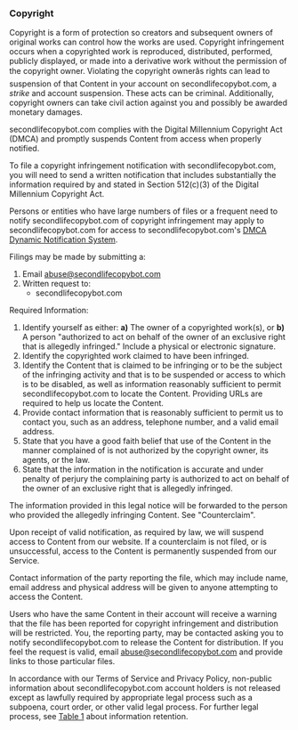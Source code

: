 ### Copyright

Copyright is a form of protection so creators and subsequent owners of original works can control how the works are used. Copyright infringement occurs when a copyrighted work is reproduced, distributed, performed, publicly displayed, or made into a derivative work without the permission of the copyright owner. Violating the copyright ownerâs rights can lead to suspension of that Content in your account on secondlifecopybot.com, a _strike_ and account suspension. These acts can be criminal. Additionally, copyright owners can take civil action against you and possibly be awarded monetary damages.

secondlifecopybot.com complies with the Digital Millennium Copyright Act (DMCA) and promptly suspends Content from access when properly notified.

To file a copyright infringement notification with secondlifecopybot.com, you will need to send a written notification that includes substantially the information required by and stated in Section 512(c)(3) of the Digital Millennium Copyright Act.

Persons or entities who have large numbers of files or a frequent need to notify secondlifecopybot.com of copyright infringement may apply to secondlifecopybot.com for access to secondlifecopybot.com's [DMCA Dynamic Notification System](https://secondlifecopybot.com/policy_violation/application.php).

Filings may be made by submitting a:

1. Email [abuse@secondlifecopybot.com](ailtomay:abuse@secondlifecopybot.com)
2. Written request to:
    * secondlifecopybot.com

Required Information:

1. Identify yourself as either: **a)** The owner of a copyrighted work(s), or **b)** A person "authorized to act on behalf of the owner of an exclusive right that is allegedly infringed." Include a physical or electronic signature.
2. Identify the copyrighted work claimed to have been infringed.
3. Identify the Content that is claimed to be infringing or to be the subject of the infringing activity and that is to be suspended or access to which is to be disabled, as well as information reasonably sufficient to permit secondlifecopybot.com to locate the Content. Providing URLs are required to help us locate the Content.
4. Provide contact information that is reasonably sufficient to permit us to contact you, such as an address, telephone number, and a valid email address.
5. State that you have a good faith belief that use of the Content in the manner complained of is not authorized by the copyright owner, its agents, or the law.
6. State that the information in the notification is accurate and under penalty of perjury the complaining party is authorized to act on behalf of the owner of an exclusive right that is allegedly infringed.

The information provided in this legal notice will be forwarded to the person who provided the allegedly infringing Content. See "Counterclaim".

Upon receipt of valid notification, as required by law, we will suspend access to Content from our website. If a counterclaim is not filed, or is unsuccessful, access to the Content is permanently suspended from our Service.

Contact information of the party reporting the file, which may include name, email address and physical address will be given to anyone attempting to access the Content.

Users who have the same Content in their account will receive a warning that the file has been reported for copyright infringement and distribution will be restricted. You, the reporting party, may be contacted asking you to notify secondlifecopybot.com to release the Content for distribution. If you feel the request is valid, email [abuse@secondlifecopybot.com](ailtomay:abuse@secondlifecopybot.com) and provide links to those particular files.

In accordance with our Terms of Service and Privacy Policy, non-public information about secondlifecopybot.com account holders is not released except as lawfully required by appropriate legal process such as a subpoena, court order, or other valid legal process. For further legal process, see [Table 1](https://secondlifecopybot.com/policies/data_retention.php#data_retention_table) about information retention.